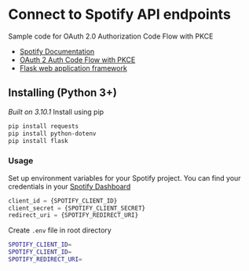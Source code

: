 # Connect to Spotify API endpoints 
Sample code for OAuth 2.0 Authorization Code Flow with PKCE 

* [Spotify Documentation](https://developer.spotify.com/documentation/)
* [OAuth 2 Auth Code Flow with PKCE](https://developer.spotify.com/documentation/general/guides/authorization/code-flow/)
* [Flask web application framework](https://github.com/pallets/flask)

## Installing (Python 3+)
*Built on 3.10.1* 
Install using pip 

```bash 
pip install requests
pip install python-dotenv
pip install flask
```

### Usage
Set up environment variables for your Spotify project. You can find your credentials in your [Spotify Dashboard](https://developer.spotify.com/dashboard/)

```python 
client_id = {SPOTIFY_CLIENT_ID}
client_secret = {SPOTIFY_CLIENT_SECRET}
redirect_uri = {SPOTIFY_REDIRECT_URI}
```

Create `.env` file in root directory 

```bash
SPOTIFY_CLIENT_ID=
SPOTIFY_CLIENT_ID=
SPOTIFY_REDIRECT_URI=
```
